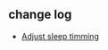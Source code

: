 ## change log
- [Adjust sleep timming](https://github.com/omurakazuaki/brainfuck-interpreter/commit/e8bd7cc2b1d8457c2479628500d1744ae6f5a122)

